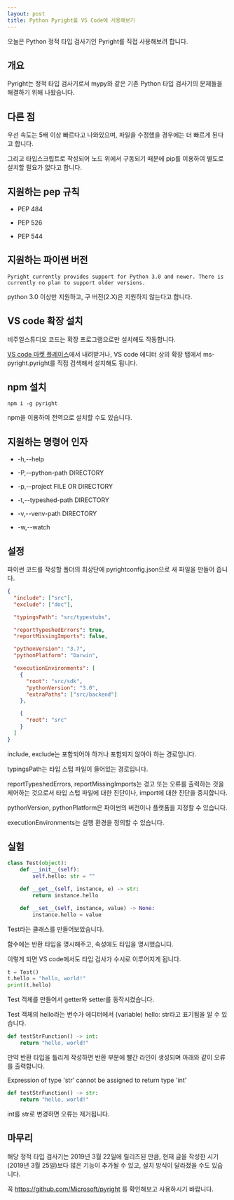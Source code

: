 ```yaml
---
layout: post
title: Python Pyright를 VS Code에 사용해보기
---
```


오늘은 Python 정적 타입 검사기인 Pyright를 직접 사용해보려 합니다.

## 개요

Pyright는 정적 타입 검사기로서 mypy와 같은 기존 Python 타입 검사기의 문제들을 해결하기 위해 나왔습니다.

## 다른 점

우선 속도는 5배 이상 빠르다고 나와있으며, 파일을 수정했을 경우에는 더 빠르게 된다고 합니다.

그리고 타입스크립트로 작성되어 노드 위에서 구동되기 때문에 pip를 이용하여 별도로 설치할 필요가 없다고 합니다.

## 지원하는 pep 규칙

- PEP 484

- PEP 526

- PEP 544

## 지원하는 파이썬 버전

```
Pyright currently provides support for Python 3.0 and newer. There is currently no plan to support older versions.
```

python 3.0 이상만 지원하고, 구 버전(2.X)은 지원하지 않는다고 합니다.

## VS code 확장 설치

비주얼스튜디오 코드는 확장 프로그램으로만 설치해도 작동합니다.

[VS code 마켓 플레이스](https://marketplace.visualstudio.com/items?itemName=ms-pyright.pyright&ssr=false#overview)에서 내려받거나, VS code 에디터 상의 확장 탭에서 ms-pyright.pyright를 직접 검색해서 설치해도 됩니다.

## npm 설치

```
npm i -g pyright
```

npm을 이용하여 전역으로 설치할 수도 있습니다.

## 지원하는 명령어 인자

- -h,--help

- -P,--python-path DIRECTORY

- -p,--project FILE OR DIRECTORY

- -t,--typeshed-path DIRECTORY

- -v,--venv-path DIRECTORY

- -w,--watch

## 설정

파이썬 코드를 작성할 폴더의 최상단에 pyrightconfig.json으로 새 파일을 만들어 줍니다.

```json
{
  "include": ["src"],
  "exclude": ["doc"],

  "typingsPath": "src/typestubs",

  "reportTypeshedErrors": true,
  "reportMissingImports": false,

  "pythonVersion": "3.7",
  "pythonPlatform": "Darwin",

  "executionEnvironments": [
    {
      "root": "src/sdk",
      "pythonVersion": "3.0",
      "extraPaths": ["src/backend"]
    },

    {
      "root": "src"
    }
  ]
}
```

include, exclude는 포함되어야 하거나 포함되지 않아야 하는 경로입니다.

typingsPath는 타입 스텁 파일이 들어있는 경로입니다.

reportTypeshedErrors, reportMissingImports는 경고 또는 오류를 출력하는 것을 제어하는 것으로서 타입 스텁 파일에 대한 진단이나, import에 대한 진단을 중지합니다.

pythonVersion, pythonPlatform은 파이썬의 버전이나 플랫폼을 지정할 수 있습니다.

executionEnvironments는 실행 환경을 정의할 수 있습니다.

## 실험

```python
class Test(object):
    def __init__(self):
        self.hello: str = ""

    def __get__(self, instance, e) -> str:
        return instance.hello

    def __set__(self, instance, value) -> None:
        instance.hello = value
```

Test라는 클래스를 만들어보았습니다.

함수에는 반환 타입을 명시해주고, 속성에도 타입을 명시했습니다.

이렇게 되면 VS code에서도 타입 검사가 수시로 이루어지게 됩니다.

```python
t = Test()
t.hello = "hello, world!"
print(t.hello)
```

Test 객체를 만들어서 getter와 setter를 동작시켰습니다.

Test 객체의 hello라는 변수가 에디터에서 (variable) hello: str라고 표기됨을 알 수 있습니다.

```python
def testStrFunction() -> int:
    return "hello, world!"
```

만약 반환 타입을 틀리게 작성하면 반환 부분에 빨간 라인이 생성되며 아래와 같이 오류를 출력합니다.

Expression of type 'str' cannot be assigned to return type 'int'

```python
def testStrFunction() -> str:
    return "hello, world!"
```

int를 str로 변경하면 오류는 제거됩니다.

## 마무리

해당 정적 타입 검사기는 2019년 3월 22일에 릴리즈된 만큼, 현재 글을 작성한 시기(2019년 3월 25일)보다 많은 기능이 추가될 수 있고, 설치 방식이 달라졌을 수도 있습니다.

꼭 https://github.com/Microsoft/pyright 를 확인해보고 사용하시기 바랍니다.
